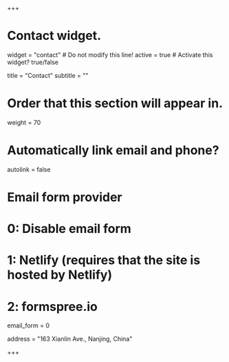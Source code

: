 +++
# Contact widget.
widget = "contact"  # Do not modify this line!
active = true  # Activate this widget? true/false

title = "Contact"
subtitle = ""

# Order that this section will appear in.
weight = 70

# Automatically link email and phone?
autolink = false

# Email form provider
#   0: Disable email form
#   1: Netlify (requires that the site is hosted by Netlify)
#   2: formspree.io
email_form = 0

address = "163 Xianlin Ave., Nanjing, China"

+++

